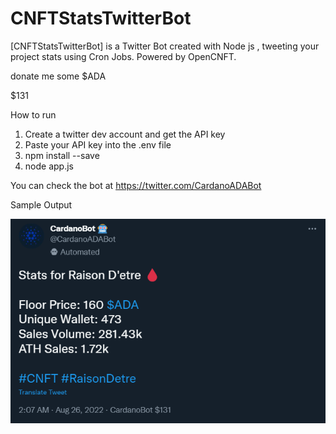# CNFTStatsTwitterBot
[CNFTStatsTwitterBot] is a Twitter Bot created with Node js , tweeting your project stats using Cron Jobs. Powered by OpenCNFT.

donate me some $ADA

$131

How to run

1) Create a twitter dev account and get the API key
2) Paste your API key into the .env file
3) npm install --save
4) node app.js

You can check the bot at https://twitter.com/CardanoADABot

Sample Output

![](images/Capture.PNG)


